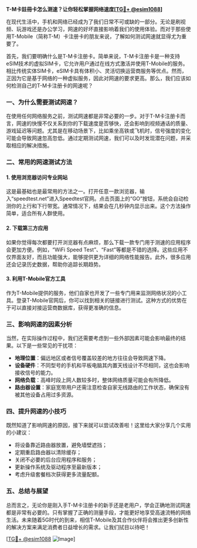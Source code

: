**T-M卡註冊卡怎么测速？让你轻松掌握网络速度[[TG💪+ @esim1088](https://t.me/s/esim1088)]**

在现代生活中，手机和网络已经成为了我们日常不可或缺的一部分。无论是刷视频、玩游戏还是办公学习，网速的好坏直接影响着我们的使用体验。而对于那些使用T-Mobile（简称T-M）卡注册卡的朋友来说，了解如何测试网速就显得尤为重要了。

首先，我们要明确什么是T-M卡注册卡。简单来说，T-M卡注册卡是一种支持eSIM技术的虚拟SIM卡，它允许用户通过在线方式激活并使用T-Mobile的服务。相比传统实体SIM卡，eSIM卡具有体积小、灵活切换运营商服务等优点。然而，正因为它是基于网络的一种虚拟服务，因此对网速的要求更高。那么，我们应该如何检测自己的T-M卡注册卡的网速呢？

### **一、为什么需要测试网速？**

在使用任何网络服务之前，测试网速都是非常必要的一步。对于T-M卡注册卡而言，网速的快慢不仅关系到你的下载速度是否够快，还会影响到视频通话的质量、游戏延迟等问题。尤其是在移动场景下，比如乘坐高铁或飞机时，信号强度的变化可能会导致网速忽高忽低。通过定期测试网速，我们可以及时发现潜在问题，并采取相应的解决措施。

### **二、常用的网速测试方法**

#### **1. 使用浏览器访问专业网站**
这是最基础也是最常用的方法之一。打开任意一款浏览器，输入“speedtest.net”进入Speedtest官网。点击页面上的“GO”按钮，系统会自动检测你的上行和下行带宽。通常情况下，结果会在几秒钟内显示出来。这个方法操作简单，适合所有人群使用。

#### **2. 下载第三方应用**
如果你觉得每次都要打开浏览器有点麻烦，那么下载一款专门用于测速的应用程序会更加方便。例如，“WiFi Speed Test”、“Fast”等都是不错的选择。这些应用不仅界面友好，而且功能强大，能够提供更为详细的网络性能报告。此外，很多应用还会记录历史数据，帮助你追踪长期趋势。

#### **3. 利用T-Mobile官方工具**
作为T-Mobile提供的服务，他们自家也开发了一些专门用来监测网络状况的小工具。登录T-Mobile官网后，你可以找到相关的链接进行测试。这种方式的优势在于可以直接对接运营商数据库，获得更准确的信息。

### **三、影响网速的因素分析**

当然，在实际操作过程中，我们还需要考虑到一些外部因素可能会影响最终的结果。以下是一些常见的干扰项：

- **地理位置**：偏远地区或者信号覆盖较差的地方往往会导致网速下降。
- **设备硬件**：不同型号的手机和平板电脑其内置天线设计不尽相同，这也会影响接收信号的能力。
- **网络负载**：高峰时段上网人数较多时，整体网络质量可能会有所降低。
- **路由器设置**：家庭宽带用户还需注意检查自家无线路由的工作状态，确保没有被其他设备占用过多资源。

### **四、提升网速的小技巧**

既然知道了影响网速的原因，接下来就可以尝试改善啦！这里给大家分享几个实用的小建议：

- 将设备靠近路由器放置，避免墙壁遮挡；
- 定期重启路由器以清除缓存；
- 关闭不必要的后台应用程序和服务；
- 更新操作系统及驱动程序至最新版本；
- 考虑升级套餐档次获得更多流量配额。

### **五、总结与展望**

总而言之，无论你是刚入手T-M卡注册卡的新手还是老用户，学会正确地测试网速都是非常有必要的。只有掌握了正确的测量手段，才能更好地享受高速流畅的网络生活。未来随着5G时代的到来，相信T-Mobile及其合作伙伴将会推出更多创新性的解决方案来满足消费者日益增长的需求。让我们拭目以待吧！

[[TG💪+ @esim1088](https://t.me/s/esim1088) ![Image](https://i.postimg.cc/4NQfJmqS/Snipaste-2025-05-13-00-14-12.png)]